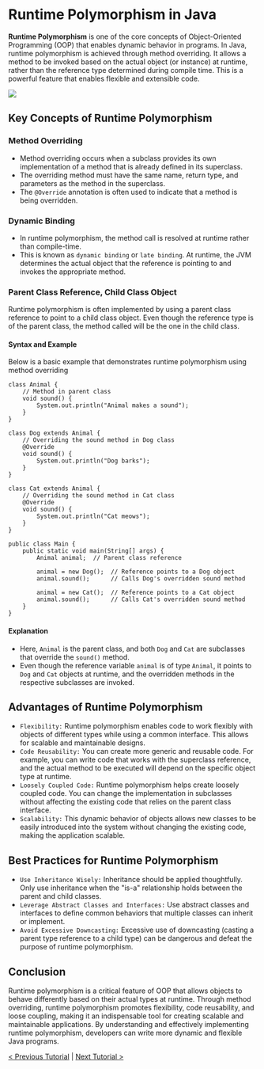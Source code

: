 # Runtime Polymorphism in Java
**Runtime Polymorphism** is one of the core concepts of Object-Oriented Programming (OOP) that enables dynamic behavior in programs. In Java, runtime polymorphism is achieved through method overriding. It allows a method to be invoked based on the actual object (or instance) at runtime, rather than the reference type determined during compile time. This is a powerful feature that enables flexible and extensible code.

[![](https://markdown-videos-api.jorgenkh.no/youtube/VeSi4crtu9c)](https://youtu.be/VeSi4crtu9c)

## Key Concepts of Runtime Polymorphism
### Method Overriding
* Method overriding occurs when a subclass provides its own implementation of a method that is already defined in its superclass.
* The overriding method must have the same name, return type, and parameters as the method in the superclass.
* The `@Override` annotation is often used to indicate that a method is being overridden.

### Dynamic Binding
* In runtime polymorphism, the method call is resolved at runtime rather than compile-time.
* This is known as `dynamic binding` or `late binding`. At runtime, the JVM determines the actual object that the reference is pointing to and invokes the appropriate method.

### Parent Class Reference, Child Class Object
Runtime polymorphism is often implemented by using a parent class reference to point to a child class object. Even though the reference type is of the parent class, the method called will be the one in the child class.

#### Syntax and Example
Below is a basic example that demonstrates runtime polymorphism using method overriding
```
class Animal {
    // Method in parent class
    void sound() {
        System.out.println("Animal makes a sound");
    }
}

class Dog extends Animal {
    // Overriding the sound method in Dog class
    @Override
    void sound() {
        System.out.println("Dog barks");
    }
}

class Cat extends Animal {
    // Overriding the sound method in Cat class
    @Override
    void sound() {
        System.out.println("Cat meows");
    }
}

public class Main {
    public static void main(String[] args) {
        Animal animal;  // Parent class reference

        animal = new Dog();  // Reference points to a Dog object
        animal.sound();      // Calls Dog's overridden sound method

        animal = new Cat();  // Reference points to a Cat object
        animal.sound();      // Calls Cat's overridden sound method
    }
}
```
#### Explanation
* Here, `Animal` is the parent class, and both `Dog` and `Cat` are subclasses that override the `sound()` method.
* Even though the reference variable `animal` is of type `Animal`, it points to `Dog` and `Cat` objects at runtime, and the overridden methods in the respective subclasses are invoked.

## Advantages of Runtime Polymorphism
* `Flexibility:` Runtime polymorphism enables code to work flexibly with objects of different types while using a common interface. This allows for scalable and maintainable designs.
* `Code Reusability:` You can create more generic and reusable code. For example, you can write code that works with the superclass reference, and the actual method to be executed will depend on the specific object type at runtime.
* `Loosely Coupled Code:` Runtime polymorphism helps create loosely coupled code. You can change the implementation in subclasses without affecting the existing code that relies on the parent class interface.
* `Scalability:` This dynamic behavior of objects allows new classes to be easily introduced into the system without changing the existing code, making the application scalable.

## Best Practices for Runtime Polymorphism
* `Use Inheritance Wisely:` Inheritance should be applied thoughtfully. Only use inheritance when the "is-a" relationship holds between the parent and child classes.
* `Leverage Abstract Classes and Interfaces:` Use abstract classes and interfaces to define common behaviors that multiple classes can inherit or implement.
* `Avoid Excessive Downcasting:` Excessive use of downcasting (casting a parent type reference to a child type) can be dangerous and defeat the purpose of runtime polymorphism.

## Conclusion
Runtime polymorphism is a critical feature of OOP that allows objects to behave differently based on their actual types at runtime. Through method overriding, runtime polymorphism promotes flexibility, code reusability, and loose coupling, making it an indispensable tool for creating scalable and maintainable applications. By understanding and effectively implementing runtime polymorphism, developers can write more dynamic and flexible Java programs.

[< Previous Tutorial](https://github.com/nakulmitra/java-tutorial/blob/master/object-oriented-programming/method-overloading/MethodOverloading.md) | [Next Tutorial >](https://github.com/nakulmitra/java-tutorial/blob/master/object-oriented-programming/interfaces/Interfaces.md)